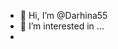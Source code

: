 - 👋 Hi, I’m @Darhina55
- 👀 I’m interested in ...
- 

<!---
Darhina55/Darhina55 is a ✨ special ✨ repository because its `README.md` (this file) appears on your GitHub profile.
You can click the Preview link to take a look at your changes.
--->
